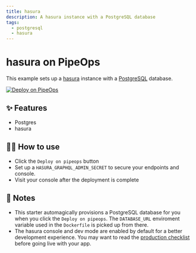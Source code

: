```yaml
---
title: hasura
description: A hasura instance with a PostgreSQL database
tags:
  - postgresql
  - hasura
---
```


# hasura on PipeOps

This example sets up a [hasura](https://hasura.io/opensource/) instance with a [PostgreSQL](https://www.postgresql.org/) database.

[![Deploy on PipeOps](https://railway.app/button.svg)](https://railway.app/new/template/hasura)

## ✨ Features

- Postgres
- hasura

## 💁‍♀️ How to use

- Click the `Deploy on pipeops` button
- Set up a `HASURA_GRAPHQL_ADMIN_SECRET` to secure your endpoints and console.
- Visit your console after the deployment is complete

## 📝 Notes

- This starter automagically provisions a PostgreSQL database for you when you click the `Deploy on pipeops`. The `DATABASE_URL` enviroment variable used in the `Dockerfile` is picked up from there.
- The hasura console and dev mode are enabled by default for a better development experience. You may want to read the [production checklist](https://hasura.io/docs/latest/graphql/core/deployment/production-checklist.html) before going live with your app.
